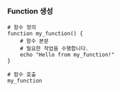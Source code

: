 ### Function 생성
```
# 함수 정의
function my_function() {
    # 함수 본문
    # 필요한 작업을 수행합니다.
    echo "Hello from my_function!"
}

# 함수 호출
my_function
```
